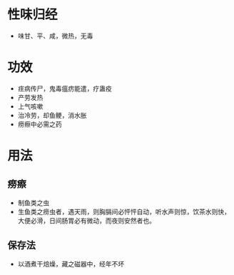 # 性味归经
- 味甘、平、咸，微热，无毒
# 功效
- 疰病传尸，鬼毒瘟疠能遣，疗蛊疫
- 产劳发热
- 上气咳嗽
- 治冷劳，却鱼鲠，消水胀
- 痨瘵中必需之药
# 用法
## 痨瘵
- 制鱼类之虫
- 生鱼类之痨虫者，遇天雨，则胸膈间必怦怦自动，听水声则惊，饮茶水则快，大便必滑，日间肠胃必有微动，而夜则安然者也。
## 保存法
- 以酒煮干焙燥，藏之磁器中，经年不坏